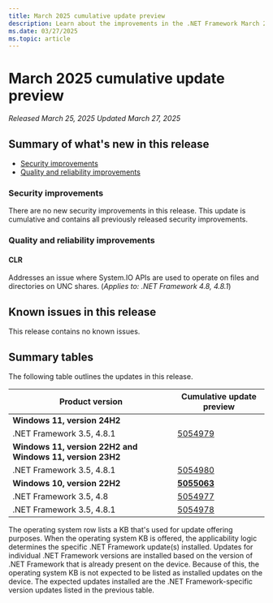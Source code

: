 ```yaml
---
title: March 2025 cumulative update preview
description: Learn about the improvements in the .NET Framework March 2025 cumulative update preview.
ms.date: 03/27/2025
ms.topic: article
---
```

# March 2025 cumulative update preview

_Released March 25, 2025_
_Updated March 27, 2025_

## Summary of what's new in this release

- [Security improvements](#security-improvements)
- [Quality and reliability improvements](#quality-and-reliability-improvements)

### Security improvements

There are no new security improvements in this release. This update is cumulative and contains all previously released security improvements.

### Quality and reliability improvements

#### CLR

Addresses an issue where System.IO APIs are used to operate on files and directories on UNC shares. (*Applies to: .NET Framework 4.8, 4.8.1*)

## Known issues in this release

This release contains no known issues.

## Summary tables

The following table outlines the updates in this release.

| Product version | Cumulative update preview |
| --- | --- |
| **Windows 11, version 24H2** | |
| .NET Framework 3.5, 4.8.1 | [5054979](https://support.microsoft.com/kb/5054979) |
| **Windows 11, version 22H2 and Windows 11, version 23H2** | |
| .NET Framework 3.5, 4.8.1 | [5054980](https://support.microsoft.com/kb/5054980) |
| **Windows 10, version 22H2** | **[5055063](https://support.microsoft.com/kb/5055063)** |
| .NET Framework 3.5, 4.8 | [5054977](https://support.microsoft.com/kb/5054977) |
| .NET Framework 3.5, 4.8.1 | [5054978](https://support.microsoft.com/kb/5054978) |

The operating system row lists a KB that's used for update offering purposes. When the operating system KB is offered, the applicability logic determines the specific .NET Framework update(s) installed. Updates for individual .NET Framework versions are installed based on the version of .NET Framework that is already present on the device. Because of this, the operating system KB is not expected to be listed as installed updates on the device. The expected updates installed are the .NET Framework-specific version updates listed in the previous table.
